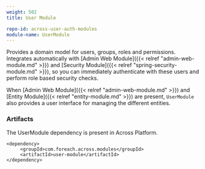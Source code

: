 ```yaml
---
weight: 502
title: User Module

repo-id: across-user-auth-modules
module-name: UserModule
---
```


Provides a domain model for users, groups, roles and permissions.
Integrates automatically with [Admin Web Module]({{< relref
"admin-web-module.md" >}}) and [Security Module]({{< relref
"spring-security-module.md" >}}), so you can immediately authenticate
with these users and perform role based security checks.

<!--more-->

When [Admin Web Module]({{< relref "admin-web-module.md" >}}) and
[Entity Module]({{< relref "entity-module.md" >}}) are present,
`UserModule` also provides a user interface for managing the different
entities.


### Artifacts

The UserModule dependency is present in Across Platform.

    <dependency>
         <groupId>com.foreach.across.modules</groupId>
         <artifactId>user-module</artifactId>
    </dependency>
